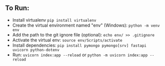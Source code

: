 ## To Run:

- Install virtualenv
  `pip install virtualenv`
- Create the virtual environment named "env" (Windows):
  `python -m venv env`
- Add the path to the git ignore file (optional):
  `echo env/ >> .gitignore`
- Activate the virtual env:
  `source env/Scripts/activate`
- Install dependencies:
  `pip install pymongo pymongo[srv] fastapi uvicorn python-dotenv`
- Run:
  `uvicorn index:app --reload` or `python -m uvicorn index:app --reload`
